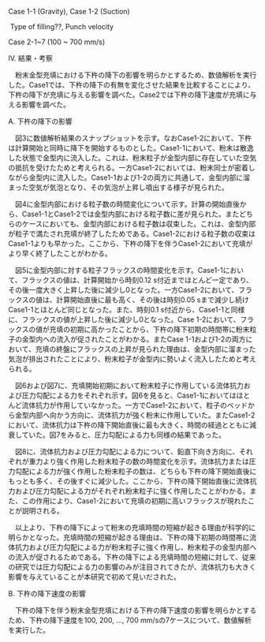 Case 1-1 (Gravity), Case 1-2 (Suction)

​	Type of filling??, Punch velocity

Case 2-1~7 (100 ~ 700 mm/s)



Ⅳ. 結果・考察

　粉末金型充填における下杵の降下の影響を明らかとするため、数値解析を実行した。Case1では、下杵の降下の有無を変化させた結果を比較することにより、下杵の降下が充填に与える影響を調べた。Case2では下杵の降下速度が充填に与える影響を調べた。

A. 下杵の降下の影響

　図3に数値解析結果のスナップショットを示す。なおCase1-2において、下杵は計算開始と同時に降下を開始するものとした。Case1-1において、粉末は散逸した状態で金型内に流入した。これは、粉末粒子が金型内部に存在していた空気の抵抗を受けたためと考えられる。一方Case1-2においては、粉末同士が密着しながら金型内に流入した。Case1-1および1-2の両方に共通して、金型内部に溜まった空気が気泡となり、その気泡が上昇し噴出する様子が見られた。

　図4に金型内部における粒子数の時間変化について示す。計算の開始直後から、Case1-1とCase1-2では金型内部における粒子数に差が見られた。またどちらのケースにおいても、金型内部における粒子数は収束した。これは、金型内部が粒子で満たされ充填が終了したためである。Case1-2における粒子数の収束はCase1-1よりも早かった。ここから、下杵の降下を伴うCase1-2において充填がより早く終了したことがわかる。

　図5に金型内部に対する粒子フラックスの時間変化を示す。Case1-1において、フラックスの値は、計算開始から時刻0.12 s付近までほとんど一定であり、その後一度大きく上昇した後に減少し0となった。一方Case1-2において、フラックスの値は、計算開始直後に最も高く、その後は時刻0.05 sまで減少し続けCase1-1とほとんど同じとなった。また、時刻0.1 s付近から、Case1-1と同様に、フラックスの値が上昇した後に減少し0となった。Case 1-2において、フラックスの値が充填の初期に高かったことから、下杵の降下初期の時間帯に粉末粒子の金型内への流入が促されたことがわかる。またCase 1-1および1-2の両方において、充填の終盤にフラックスの上昇が見られた理由は、金型内部に溜まった気泡が排出されたことにより、粉末粒子が金型内に勢いよく流入したためと考えられる。

　図6および図7に、充填開始初期において粉末粒子に作用している流体抗力および圧力勾配による力をそれぞれ示す。図6を見ると、Case1-1においてはほとんど流体抗力が作用していなかった。一方でCase1-2において、粒子のベッドから金型内部へ向かう方向に、流体抗力が強く粉末に作用していた。またCase1-2において、流体抗力は下杵の降下開始直後に最も大きく、時間の経過とともに減衰していた。図7をみると、圧力勾配による力も同様の結果であった。

　図8に、流体抗力および圧力勾配による力について、鉛直下向き方向に、それぞれが重力より強く作用した粉末粒子の数の時間変化を示す。流体抗力または圧力勾配による力が強く作用した粉末粒子の数は、どちらも下杵の降下開始直後にもっとも多く、その後すぐに減少した。ここから、下杵の降下開始直後に流体抗力および圧力勾配による力がそれぞれ粉末粒子に強く作用したことがわかる。また、この作用により、Case1-2において充填の初期に高いフラックスが現れたことが説明される。

　以上より、下杵の降下によって粉末の充填時間の短縮が起きる理由が科学的に明らかとなった。充填時間の短縮が起きる理由は、下杵の降下初期の時間帯に流体抗力および圧力勾配による力が粉末粒子に強く作用し、粉末粒子の金型内部への流入が促されるためである。下杵の降下による充填時間の短縮に対して、従来の研究では圧力勾配による力の影響のみが注目されてきたが、流体抗力も大きく影響を与えていることが本研究で初めて見いだされた。



B. 下杵の降下速度の影響

　下杵の降下を伴う粉末金型充填における下杵の降下速度の影響を明らかとするため、下杵の降下速度を100, 200, ..., 700 mm/sの7ケースについて、数値解析を実行した。